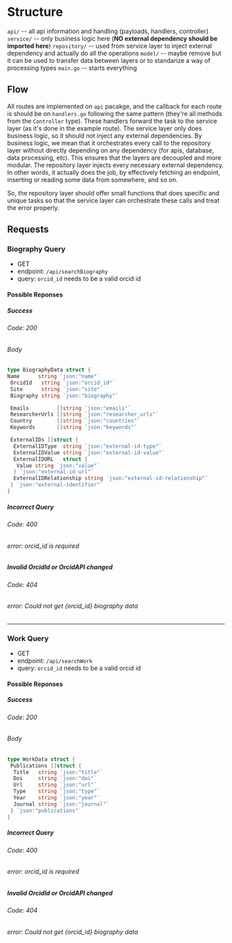 # Structure

`api/` -- all api information and handling (payloads, handlers, controller)
`service/` -- only business logic here (**NO external dependency should be imported here**)
`repository/` -- used from service layer to inject external dependency and actually do all the operations
`model/` -- maybe remove but it can be used to transfer data between layers or to standarize a way of processing types
`main.go` -- starts everything

## Flow

All routes are implemented on `api` pacakge, and the callback for each route is should be on `handlers.go` following the same pattern (they're all methods from the `Controller` type). These handlers forward the task to the service layer (as it's done in the example route). The service layer only does business logic, so it should not inject any external dependencies. By business logic, we mean that it orchestrates every call to the repository layer without directly depending on any dependency (for apis, database, data processing, etc). This ensures that the layers are decoupled and more modular.
The repository layer injects every necessary external dependency. In other words, it actually does the job, by effectively fetching an endpoint, inserting or reading some data from somewhere, and so on.

So, the repository layer should offer small functions that does specific and unique tasks so that the service layer can orchestrate these calls and treat the error properly.

## Requests

### Biography Query

- GET
- endpoint: `/api/searchBiography`
- query: `orcid_id` needs to be a valid orcid id

#### Possible Reponses

##### Success

###### Code: 200

###### Body

```go
type BiographyData struct {
Name      string `json:"name"`
 OrcidId   string `json:"orcid_id"`
 Site      string `json:"site"`
 Biography string `json:"biography"`

 Emails         []string `json:"emails"`
 ResearcherUrls []string `json:"researcher_urls"`
 Country        []string `json:"countries"`
 Keywords       []string `json:"keywords"`

 ExternalIDs []struct {
  ExternalIDType  string `json:"external-id-type"`
  ExternalIDValue string `json:"external-id-value"`
  ExternalIDURL   struct {
   Value string `json:"value"`
  } `json:"external-id-url"`
  ExternalIDRelationship string `json:"external-id-relationship"`
 } `json:"external-identifier"`
}
```

##### Incorrect Query

###### Code: 400

###### error: orcid_id is required

##### Invalid OrcidId or OrcidAPI changed

###### Code: 404

###### error: Could not get {orcid_id} biography data

---

### Work Query

- GET
- endpoint: `/api/searchWork`
- query: `orcid_id` needs to be a valid orcid id

#### Possible Reponses

##### Success

###### Code: 200

###### Body

```go
type WorkData struct {
 Publications []struct {
  Title   string `json:"title"`
  Doi     string `json:"doi"`
  Url     string `json:"url"`
  Type    string `json:"type"`
  Year    string `json:"year"`
  Journal string `json:"journal"`
 } `json:"publications"`
}
```

##### Incorrect Query

###### Code: 400

###### error: orcid_id is required

##### Invalid OrcidId or OrcidAPI changed

###### Code: 404

###### error: Could not get {orcid_id} biography data
